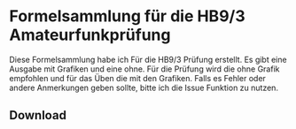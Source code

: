 # Formelsammlung für die HB9/3 Amateurfunkprüfung

Diese Formelsammlung habe ich Für die HB9/3 Prüfung erstellt. Es gibt eine Ausgabe mit Grafiken und eine ohne. Für die Prüfung wird die ohne Grafik empfohlen und für das Üben die mit den Grafiken. Falls es Fehler oder andere Anmerkungen geben sollte, bitte ich die Issue Funktion zu nutzen.

## Download


